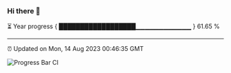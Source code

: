 ### Hi there 👋

⏳ Year progress { ██████████████████▁▁▁▁▁▁▁▁▁▁▁▁ } 61.65 %

---

⏰ Updated on Mon, 14 Aug 2023 00:46:35 GMT

![Progress Bar CI](https://github.com/liununu/liununu/workflows/Progress%20Bar%20CI/badge.svg)
